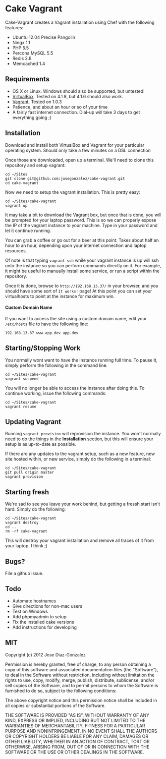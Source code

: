 # Cake Vagrant

Cake-Vagrant creates a Vagrant installation using Chef with the following features:

- Ubuntu 12.04 Precise Pangolin
- Ningx 1.1
- PHP 5.5
- Percona MySQL 5.5
- Redis 2.8
- Memcached 1.4

## Requirements

- OS X or Linux. Windows should also be supported, but untested!
- [VirtualBox](https://www.virtualbox.org/wiki/Downloads). Tested on 4.1.8, but 4.1.6 should also work.
- [Vagrant](http://downloads.vagrantup.com/tags/v1.0.3). Tested on 1.0.3
- Patience, and about an hour or so of your time
- A fairly fast internet connection. Dial-up will take 3 days to get everything going ;)

## Installation

Download and install both VirtualBox and Vagrant for your particular operating system. Should only take a few minutes on a DSL connection

Once those are downloaded, open up a terminal. We'll need to clone this repository and setup vagrant:

    cd ~/Sites
    git clone git@github.com:josegonzalez/cake-vagrant.git
    cd cake-vagrant

Now we need to setup the vagrant installation. This is pretty easy:

    cd ~/Sites/cake-vagrant
    vagrant up

It may take a bit to download the Vagrant box, but once that is done, you will be prompted for your laptop password. This is so we can properly expose the IP of the vagrant instance to your machine. Type in your password and let it continue running.

You can grab a coffee or go out for a beer at this point. Takes about half an hour to an hour, depending upon your internet connection and laptop resources.

Of note is that typing `vagrant ssh` while your vagrant instance is up will ssh onto the instance so you can perform commands directly on it. For example, it might be useful to manually install some service, or run a script within the repository.

Once it is done, browse to `http://192.168.13.37/` in your browser, and you should have some sort of `It works!` page! At this point you can set your virtualhosts to point at the instance for maximum win.

#### Custom Domain Name

If you want to access the site using a custom domain name, edit your `/etc/hosts` file to have the following line:

    192.168.13.37 www.app.dev app.dev

## Starting/Stopping Work

You normally wont want to have the instance running full time. To pause it, simply perform the following in the command line:

    cd ~/Sites/cake-vagrant
    vagrant suspend

You will no longer be able to access the instance after doing this. To continue working, issue the following commands:

    cd ~/Sites/cake-vagrant
    vagrant resume

## Updating Vagrant

Running `vagrant provision` will reprovision the instance. You won't normally need to do the things in the **Installation** section, but this will ensure your setup is as up-to-date as possible.

If there are any updates to the vagrant setup, such as a new feature, new site hosted within, or new service, simply do the following in a terminal:

    cd ~/Sites/cake-vagrant
    git pull origin master
    vagrant provision

## Starting fresh

We're sad to see you leave your work behind, but getting a fressh start isn't hard. Simply do the following:

    cd ~/Sites/cake-vagrant
    vagrant destroy
    cd ..
    rm -rf cake-vagrant

This will destroy your vagrant installation and remove all traces of it from your laptop. I think ;)


## Bugs?

File a github issue.

## Todo

- Automate hostnames
- Give directions for non-mac users
- Test on Windows
- Add phpmyadmin to setup
- Fix the installed cake versions
- Add instructions for developing

## MIT

Copyright (c) 2012 Jose Diaz-Gonzalez

Permission is hereby granted, free of charge, to any person obtaining a copy of this software and associated documentation files (the "Software"), to deal in the Software without restriction, including without limitation the rights to use, copy, modify, merge, publish, distribute, sublicense, and/or sell copies of the Software, and to permit persons to whom the Software is furnished to do so, subject to the following conditions:

The above copyright notice and this permission notice shall be included in all copies or substantial portions of the Software.

THE SOFTWARE IS PROVIDED "AS IS", WITHOUT WARRANTY OF ANY KIND, EXPRESS OR IMPLIED, INCLUDING BUT NOT LIMITED TO THE WARRANTIES OF MERCHANTABILITY, FITNESS FOR A PARTICULAR PURPOSE AND NONINFRINGEMENT. IN NO EVENT SHALL THE AUTHORS OR COPYRIGHT HOLDERS BE LIABLE FOR ANY CLAIM, DAMAGES OR OTHER LIABILITY, WHETHER IN AN ACTION OF CONTRACT, TORT OR OTHERWISE, ARISING FROM, OUT OF OR IN CONNECTION WITH THE SOFTWARE OR THE USE OR OTHER DEALINGS IN THE SOFTWARE.
